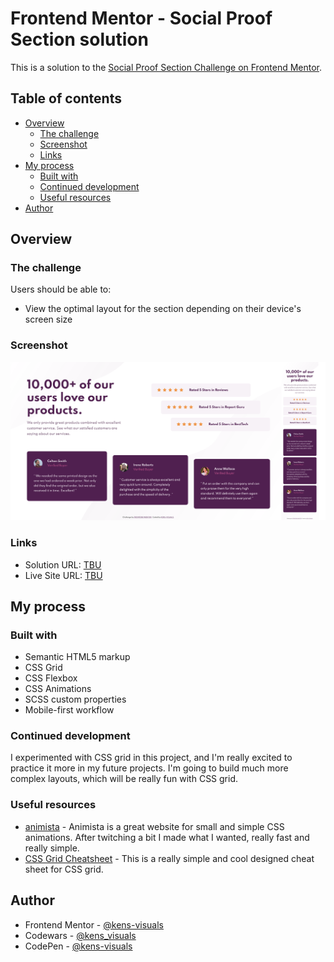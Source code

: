 # Frontend Mentor - Social Proof Section solution

This is a solution to the [Social Proof Section Challenge on Frontend Mentor](https://www.frontendmentor.io/challenges/social-proof-section-6e0qTv_bA).

## Table of contents

- [Overview](#overview)
  - [The challenge](#the-challenge)
  - [Screenshot](#screenshot)
  - [Links](#links)
- [My process](#my-process)
  - [Built with](#built-with)
  - [Continued development](#continued-development)
  - [Useful resources](#useful-resources)
- [Author](#author)

## Overview

### The challenge

Users should be able to:

- View the optimal layout for the section depending on their device's screen size

### Screenshot

![screenshot](./images/screenshot.png)

### Links

- Solution URL: [TBU](https://your-solution-url.com)
- Live Site URL: [TBU](https://your-live-site-url.com)

## My process

### Built with

- Semantic HTML5 markup
- CSS Grid
- CSS Flexbox
- CSS Animations
- SCSS custom properties
- Mobile-first workflow

### Continued development

I experimented with CSS grid in this project, and I'm really excited to practice it more in my future projects. I'm going to build much more complex layouts, which will be really fun with CSS grid.

### Useful resources

- [animista](https://animista.net/) - Animista is a great website for small and simple CSS animations. After twitching a bit I made what I wanted, really fast and really simple.
- [CSS Grid Cheatsheet](https://yoksel.github.io/grid-cheatsheet/) - This is a really simple and cool designed cheat sheet for CSS grid.

## Author

- Frontend Mentor - [@kens-visuals](https://www.frontendmentor.io/profile/kens-visuals)
- Codewars - [@kens_visuals](https://www.codewars.com/users/kens_visuals)
- CodePen - [@kens-visuals](https://codepen.io/kens-visuals)
